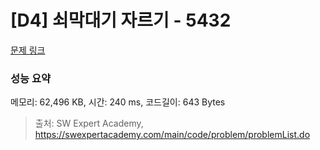 # [D4] 쇠막대기 자르기 - 5432 

[문제 링크](https://swexpertacademy.com/main/code/problem/problemDetail.do?contestProbId=AWVl47b6DGMDFAXm) 

### 성능 요약

메모리: 62,496 KB, 시간: 240 ms, 코드길이: 643 Bytes



> 출처: SW Expert Academy, https://swexpertacademy.com/main/code/problem/problemList.do